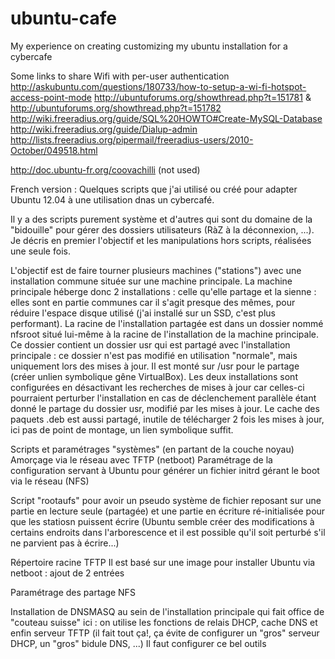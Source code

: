 ubuntu-cafe
===========

My experience on creating customizing my ubuntu installation for a cybercafe

Some links to share Wifi with per-user authentication
http://askubuntu.com/questions/180733/how-to-setup-a-wi-fi-hotspot-access-point-mode
http://ubuntuforums.org/showthread.php?t=151781 & http://ubuntuforums.org/showthread.php?t=151782
http://wiki.freeradius.org/guide/SQL%20HOWTO#Create-MySQL-Database
http://wiki.freeradius.org/guide/Dialup-admin
http://lists.freeradius.org/pipermail/freeradius-users/2010-October/049518.html

http://doc.ubuntu-fr.org/coovachilli (not used)

French version :
Quelques scripts que j'ai utilisé ou créé pour adapter Ubuntu 12.04 à une utilisation dnas un cybercafé.

Il y a des scripts purement système et d'autres qui sont du domaine de la "bidouille" pour gérer des dossiers utilisateurs (RàZ à la déconnexion, ...). Je décris en premier l'objectif et les manipulations hors scripts, réalisées une seule fois.

L'objectif est de faire tourner plusieurs machines ("stations") avec une installation commune située sur une machine principale.
La machine principale héberge donc 2 installations : celle qu'elle partage et la sienne : elles sont en partie communes car il s'agit presque des mêmes, pour réduire l'espace disque utilisé (j'ai installé sur un SSD, c'est plus performant).
La racine de l'installation partagée est dans un dossier nommé nfsroot situé lui-même à la racine de l'installation de la machine principale. Ce dossier contient un dossier usr qui est partagé avec l'installation principale : ce dossier n'est pas modifié en utilisation "normale", mais uniquement lors des mises à jour. Il est monté sur /usr pour le partage (créer unlien symbolique gêne VirtualBox). Les deux installations sont configurées en désactivant les recherches de mises à jour car celles-ci pourraient perturber l'installation en cas de déclenchement parallèle étant donné le partage du dossier usr, modifié par les mises à jour.
Le cache des paquets .deb est aussi partagé, inutile de télécharger 2 fois les mises à jour, ici pas de point de montage, un lien symbolique suffit.

Scripts et paramétrages "systèmes" (en partant de la couche noyau)
Amorçage via le réseau avec TFTP (netboot)
Paramétrage de la configuration servant à Ubuntu pour générer un fichier initrd gérant le boot via le réseau (NFS)

Script "rootaufs" pour avoir un pseudo système de fichier reposant sur une partie en lecture seule (partagée) et une partie en écriture ré-initialisée pour que les statiosn puissent écrire (Ubuntu semble créer des modifications à certains endroits dans l'arborescence et il est possible qu'il soit perturbé s'il ne parvient pas à écrire...)

Répertoire racine TFTP
Il est basé sur une image pour installer Ubuntu via netboot : ajout de 2 entrées

Paramétrage des partage NFS

Installation de DNSMASQ au sein de l'installation principale qui fait office de "couteau suisse" ici : on utilise les fonctions de relais DHCP, cache DNS et enfin serveur TFTP (il fait tout ça!, ça évite de configurer un "gros" serveur DHCP, un "gros" bidule DNS, ...)
Il faut configurer ce bel outils
